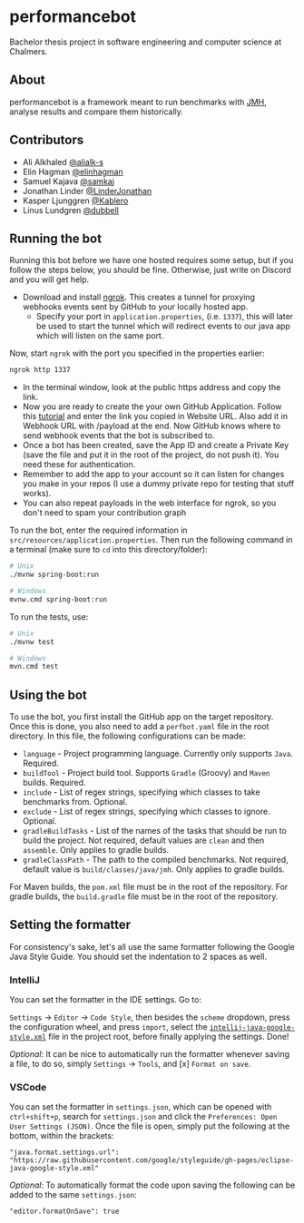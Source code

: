 # performancebot

Bachelor thesis project in software engineering and computer science at Chalmers.

## About

performancebot is a framework meant to run benchmarks with [JMH](https://github.com/openjdk/jmh),
analyse results and compare them historically.

## Contributors

- Ali Alkhaled  [@alialk-s](https://github.com/alialk-s)
- Elin Hagman [@elinhagman](https://github.com/elinhagman)
- Samuel Kajava [@samkaj](https://github.com/samkaj)
- Jonathan Linder [@LinderJonathan](https://github.com/linderjonathan)
- Kasper Ljunggren [@Kablero](https://github.com/kablero)
- Linus Lundgren [@dubbell](https://github.com/dubbell)

## Running the bot

Running this bot before we have one hosted requires some setup, but if you follow the steps below, you should be fine. Otherwise, just write on Discord and you will get help.

- Download and install [ngrok](https://ngrok.com/download). This creates a tunnel for proxying webhooks events sent by GitHub to your locally hosted app.
	- Specify your port in `application.properties`, (i.e. `1337`), this will later be used to start the tunnel which will redirect events to our java app which will listen on the same port.

Now, start `ngrok` with the port you specified in the properties earlier:

```zsh
ngrok http 1337
```

- In the terminal window, look at the public https address and copy the link.
- Now you are ready to create the your own GitHub Application. Follow this [tutorial](https://docs.github.com/en/apps/creating-github-apps/creating-github-apps/creating-a-github-app) and enter the link you copied in Website URL. Also add it in Webhook URL with /payload at the end. Now GitHub knows where to send webhook events that the bot is subscribed to.
- Once a bot has been created, save the App ID and create a Private Key (save the file and put it in the root of the project, do not push it). You need these for authentication.
- Remember to add the app to your account so it can listen for changes you make in your repos (I use a dummy private repo for testing that stuff works).
- You can also repeat payloads in the web interface for ngrok, so you don't need to spam your contribution graph

To run the bot, enter the required information in `src/resources/application.properties`. Then run the following command in a terminal (make sure to `cd` into this directory/folder):

```zsh
# Unix
./mvnw spring-boot:run

# Windows
mvnw.cmd spring-boot:run
```

To run the tests, use:

```zsh
# Unix
./mvnw test

# Windows
mvn.cmd test
```

## Using the bot

To use the bot, you first install the GitHub app on the target repository. Once this is done, 
you also need to add a `perfbot.yaml` file in the root directory. In this file, the following 
configurations can be made:

- `language` - Project programming language. Currently only supports `Java`. Required.
- `buildTool` - Project build tool. Supports `Gradle` (Groovy) and `Maven` builds. Required.
- `include` - List of regex strings, specifying which classes to take benchmarks from. Optional.
- `exclude` - List of regex strings, specifying which classes to ignore. Optional.
- `gradleBuildTasks` - List of the names of the tasks that should be run to build the project. Not required, default values are `clean` and then `assemble`. Only applies to gradle builds.
- `gradleClassPath` - The path to the compiled benchmarks. Not required, default value is `build/classes/java/jmh`. Only applies to gradle builds.

For Maven builds, the `pom.xml` file must be in the root of the repository. For gradle builds, the 
`build.gradle` file must be in the root of the repository.


## Setting the formatter

For consistency's sake, let's all use the same formatter following the Google Java Style Guide.
You should set the indentation to 2 spaces as well.

### IntelliJ

You can set the formatter in the IDE settings. Go to:

`Settings` -> `Editor` -> `Code Style`, then besides the `scheme` dropdown, press the configuration
wheel, and press `import`, select
the [`intellij-java-google-style.xml`](intellij-java-google-style.xml) file in the project root,
before finally applying the settings. Done!

_Optional_: It can be nice to automatically run the formatter whenever saving a file, to do so,
simply `Settings` -> `Tools`, and [x] `Format on save`.

### VSCode

You can set the formatter in `settings.json`, which can be opened with `ctrl+shift+p`, search for
`settings.json` and click the `Preferences: Open User Settings (JSON)`. Once the file is open,
simply put the following at the bottom, within the brackets:

    "java.format.settings.url": "https://raw.githubusercontent.com/google/styleguide/gh-pages/eclipse-java-google-style.xml"

_Optional_: To automatically format the code upon saving the following can be added to the same
`settings.json`:

    "editor.formatOnSave": true
